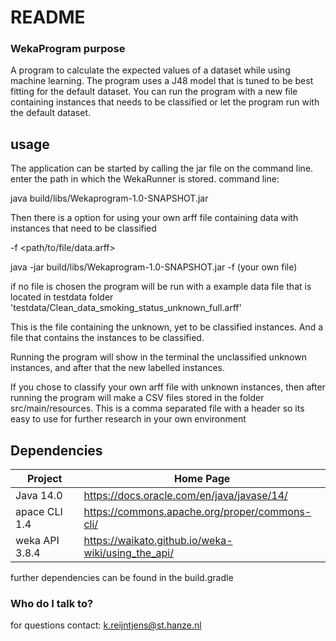 # README #



### WekaProgram purpose ###

A program to calculate the expected values of a dataset while using machine learning. The program uses a J48 model that is tuned to be best fitting for the default dataset. You can run the program with a new file containing instances that needs to be classified or let the program run with the default dataset. 


## usage

The application can be started by calling the jar file on the command line. 
enter the path in which the WekaRunner is stored.
command line:

java build/libs/Wekaprogram-1.0-SNAPSHOT.jar

Then there is a option for using your own arff file containing data with instances that need to be classified

-f <path/to/file/data.arff> 

java -jar build/libs/Wekaprogram-1.0-SNAPSHOT.jar -f (your own file)
 
 
if no file is chosen the program will be run with a example data file that is located in testdata folder 
'testdata/Clean_data_smoking_status_unknown_full.arff'


This is the file containing the unknown, yet to be classified instances.
And a file that contains the instances to be classified.

Running the program will show in the terminal the unclassified unknown instances, and after that the new labelled instances. 

If you chose to classify your own arff file with unknown instances, then after running the program will make a CSV files stored in the folder src/main/resources.
This is a comma separated file with a header so its easy to use for further research in your own environment 


## Dependencies

| Project              | Home Page                                           |
|----------------------|-----------------------------------------------------|
| Java 14.0            | <https://docs.oracle.com/en/java/javase/14/>        |
| apace CLI  1.4       | <https://commons.apache.org/proper/commons-cli/>    |
| weka API  3.8.4      | <https://waikato.github.io/weka-wiki/using_the_api/>|

further dependencies can be found in the build.gradle


### Who do I talk to? ###

for questions contact:
k.reijntjens@st.hanze.nl
